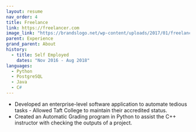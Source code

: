 ```yaml
---
layout: resume
nav_order: 4
title: Freelance
link: https://freelancer.com
image_link: "https://brandslogo.net/wp-content/uploads/2017/01/freelancer-logo.png"
parent: Experience
grand_parent: About
history:
  - title: Self Employed
    dates: "Nov 2016 - Aug 2018"
languages:
  - Python
  - PostgreSQL
  - Java
  - C#
---
```


- Developed an enterprise-level software application to automate tedious tasks - Allowed Taft College to maintain their accredited status.
- Created an Automatic Grading program in Python to assist the C++ instructor with checking the outputs of a project.